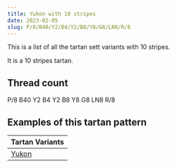 ```yaml
---
title: Yukon with 10 stripes
date: 2023-02-05
slug: P/8/B40/Y2/B4/Y2/B8/Y8/G8/LN8/R/8
---
```

This is a list of all the tartan sett variants with 10 stripes.

It is a 10 stripes tartan.


## Thread count
P/8 B40 Y2 B4 Y2 B8 Y8 G8 LN8 R/8

## Examples of this tartan pattern

| Tartan Variants |
|---------------|
| [Yukon](/variants/p/8/b40/y2/b4/y2/b8/y8/g8/ln8/r/8-b304080-g008000-lne0e0e0-p800080-rc00000-yf0c000)||
